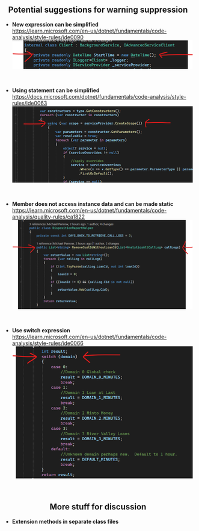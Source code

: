 <h2 align='center'>Potential suggestions for warning suppression</h2>

- <b>New expression can be simplified</b><br />
 https://learn.microsoft.com/en-us/dotnet/fundamentals/code-analysis/style-rules/ide0090
![NewExpression](NewExpressionCanBeSimplified.png)
<br>

- <b>Using statement can be simplified</b><br />
https://docs.microsoft.com/dotnet/fundamentals/code-analysis/style-rules/ide0063
![UsingStatement](UsingStatementCanBeSimplified.png)
<br>

- <b>Member does not access instance data and can be made static</b><br />
https://learn.microsoft.com/en-us/dotnet/fundamentals/code-analysis/quality-rules/ca1822
![MemberStatic](MemberDoesNotAccessInstanceDataAndCanBeMadeStatic.png)
<br>

- <b>Use switch expression</b><br />
https://learn.microsoft.com/en-us/dotnet/fundamentals/code-analysis/style-rules/ide0066
![SwitchExpression](UseSwitchExpression.png)
<br>

<h2 align='center'>More stuff for discussion</h2>

- <b>Extension methods in separate class files</b>
